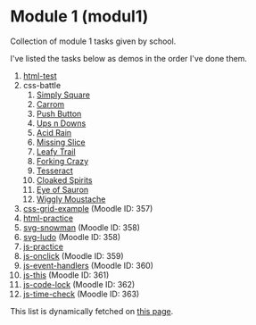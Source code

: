 # Module 1 (modul1)

Collection of module 1 tasks given by school.

I've listed the tasks below as demos in the order I've done them.

[comment]: # "parse.start"

1. [html-test](https://invokuu.github.io/modul1/html-test/)
2. css-battle
   1. [Simply Square](https://invokuu.github.io/modul1/css-battle/1-simply-square.html)
   2. [Carrom](https://invokuu.github.io/modul1/css-battle/2-carrom.html)
   3. [Push Button](https://invokuu.github.io/modul1/css-battle/3-push-button.html)
   4. [Ups n Downs](https://invokuu.github.io/modul1/css-battle/4-ups-n-downs.html)
   5. [Acid Rain](https://invokuu.github.io/modul1/css-battle/5-acid-rain.html)
   6. [Missing Slice](https://invokuu.github.io/modul1/css-battle/6-missing-slice.html)
   7. [Leafy Trail](https://invokuu.github.io/modul1/css-battle/7-leafy-trail.html)
   8. [Forking Crazy](https://invokuu.github.io/modul1/css-battle/8-forking-crazy.html)
   9. [Tesseract](https://invokuu.github.io/modul1/css-battle/9-tesseract.html)
   10. [Cloaked Spirits](https://invokuu.github.io/modul1/css-battle/10-cloaked-spirits.html)
   11. [Eye of Sauron](https://invokuu.github.io/modul1/css-battle/11-eye-of-sauron.html)
   12. [Wiggly Moustache](https://invokuu.github.io/modul1/css-battle/12-wiggly-moustache.html)
3. [css-grid-example](https://invokuu.github.io/modul1/css-grid-example/) (Moodle ID: 357)
4. [html-practice](https://invokuu.github.io/modul1/html-practice/)
5. [svg-snowman](https://invokuu.github.io/modul1/svg-snowman/) (Moodle ID: 358)
6. [svg-ludo](https://invokuu.github.io/modul1/svg-ludo/) (Moodle ID: 358)
7. [js-practice](https://invokuu.github.io/modul1/js-practice/)
8. [js-onclick](https://invokuu.github.io/modul1/js-onclick/) (Moodle ID: 359)
9. [js-event-handlers](https://invokuu.github.io/modul1/js-event-handlers/) (Moodle ID: 360)
10. [js-this](https://invokuu.github.io/modul1/js-this/) (Moodle ID: 361)
11. [js-code-lock](https://invokuu.github.io/modul1/js-code-lock/) (Moodle ID: 362)
12. [js-time-check](https://invokuu.github.io/modul1/js-time-check) (Moodle ID: 363)

[comment]: # "parse.stop"

This list is dynamically fetched on [this page](https://invokuu.github.io/modul1/).
